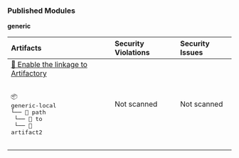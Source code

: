 

<h3>Published Modules</h3>



**generic**



| Artifacts | Security Violations | Security Issues |
| :------------ | :--------------------- | :------------------ |
| <a href="https://myplatform.com/">🐸 Enable the linkage to Artifactory</a><br><br><pre>📦 generic-local<br>└── 📁 path<br>    └── 📁 to<br>        └── 📄 artifact2<br><br></pre> | Not scanned | Not scanned |
